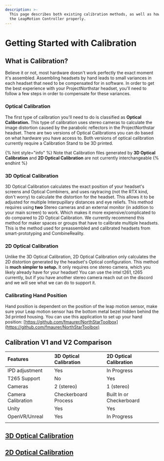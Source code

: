 ```yaml
---
description: >-
  This page describes both existing calibration methods, as well as how to align
  the LeapMotion Controller properly.
---
```


# Getting Started with Calibration

## What is Calibration?

Believe it or not, most hardware doesn't work perfectly the exact moment it's assembled. Assembling headsets by hand leads to small variances in each headset that need to be compensated for in software. In order to get the best experience with your ProjectNorthstar headset, you'll need to follow a few steps in order to compensate for these variances. 

### Optical Calibration

The first type of calibration you'll need to do is classified as **Optical Calibration.** This type of calibration uses stereo cameras to calculate the image distortion caused by the parabolic reflectors in the ProjectNorthstar headset. There are two versions of Optical Calibrations you can do based on what hardware you have access to. Both versions of optical calibration currently require a Calibration Stand to be 3D printed. 

{% hint style="info" %}
Note that Calibration files generated by **3D Optical Calibration** and **2D Optical Calibration** are not currently interchangeable
{% endhint %}

### 3D Optical Calibration

3D Optical Calibration calculates the exact position of your headset's screens and Optical Combiners, and uses raytracing \(not the RTX kind, don't worry\) to calculate the distortion for the headset. This allows it to be adjusted for multiple Interpupillary distances and eye reliefs. This method requires using **two** Stereo cameras and an external monitor \(in addition to your main screen\) to work. Which makes it more expensive/complicated to do compared to 2D Optical Calibration. We currently recommend this method for maker spaces or groups that have to calibrate multiple headsets. This is the method used for preassembled and calibrated headsets from smart-prototyping and CombineReality.

### 2D Optical Calibration

Unlike the 3D Optical Calibration, 2D Optical Calibration only calculates the 2D distortion generated by the headset's Optical configuration. This method is **much simpler to setup.** It only requires one stereo camera, which you likely already have for your headset! You can use the intel t261, t265 currently, but if you have another stereo camera reach out on the discord and we will see what we can do to support it. 

### Calibrating Hand Position

Hand position is dependent on the position of the leap motion sensor, make sure your Leap motion sensor has the bottom metal bezel hidden behind the 3d printed housing. You can use this application to set up your hand position: [https://github.com/fmaurer/NorthStarToolbox](https://github.com/fmaurer/NorthStarToolbox)

## Calibration V1 and V2 Comparison

| **Features** | **3D Optical Calibration** | **2D Optical Calibration** |
| :--- | :--- | :--- |
| IPD adjustment | Yes | In Progress |
| T265 Support | No | Yes |
| Cameras | 2 \(stereo\) | 1 \(stereo\) |
| Camera Calibration | Checkerboard Process | Built In or Checkerboard |
| Unity | Yes | Yes |
| OpenVR/Unreal | Yes | In Progress |
|  |  |  |


## [3D Optical Calibration](3d-calibration.md)

## [2D Optical Calibration](2d-calibration.md)

